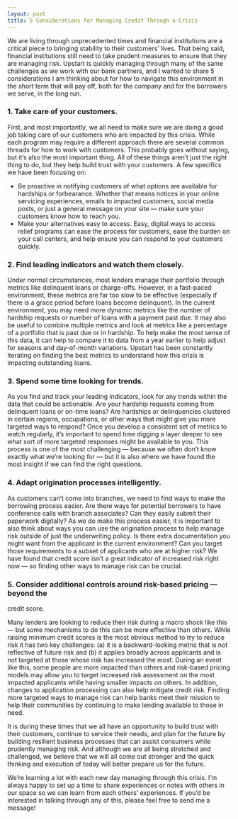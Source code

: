 ```yaml
---
layout: post
title: 5 Considerations for Managing Credit Through a Crisis
---
```


We are living through unprecedented times and financial institutions are a
critical piece to bringing stability to their customers’ lives. That being
said, financial institutions still need to take prudent measures to ensure
that they are managing risk. Upstart is quickly managing through many of the
same challenges as we work with our bank partners, and I wanted to share 5
considerations I am thinking about for how to navigate this environment in the
short term that will pay off, both for the company and for the borrowers we
serve, in the long run.

### 1\. Take care of your customers.

First, and most importantly, we all need to make sure we are doing a good job
taking care of our customers who are impacted by this crisis. While each
program may require a different approach there are several common threads for
how to work with customers. This probably goes without saying, but it’s also
the most important thing. All of these things aren’t just the right thing to
do, but they help build trust with your customers. A few specifics we have
been focusing on:

  * Be proactive in notifying customers of what options are available for hardships or forbearance. Whether that means notices in your online servicing experiences, emails to impacted customers, social media posts, or just a general message on your site — make sure your customers know how to reach you.
  * Make your alternatives easy to access. Easy, digital ways to access relief programs can ease the process for customers, ease the burden on your call centers, and help ensure you can respond to your customers quickly.

### 2\. Find leading indicators and watch them closely.

Under normal circumstances, most lenders manage their portfolio through
metrics like delinquent loans or charge-offs. However, in a fast-paced
environment, these metrics are far too slow to be effective (especially if
there is a grace period before loans become delinquent). In the current
environment, you may need more dynamic metrics like the number of hardship
requests or number of loans with a payment past due. It may also be useful to
combine multiple metrics and look at metrics like a percentage of a portfolio
that is past due or in hardship. To help make the most sense of this data, it
can help to compare it to data from a year earlier to help adjust for seasons
and day-of-month variations. Upstart has been constantly iterating on finding
the best metrics to understand how this crisis is impacting outstanding loans.

### 3\. Spend some time looking for trends.

As you find and track your leading indicators, look for any trends within the
data that could be actionable. Are your hardship requests coming from
delinquent loans or on-time loans? Are hardships or delinquencies clustered in
certain regions, occupations, or other ways that might give you more targeted
ways to respond? Once you develop a consistent set of metrics to watch
regularly, it’s important to spend time digging a layer deeper to see what
sort of more targeted responses might be available to you. This process is one
of the most challenging — because we often don’t know exactly what we’re
looking for — but it is also where we have found the most insight if we can
find the right questions.

### 4\. Adapt origination processes intelligently.

As customers can’t come into branches, we need to find ways to make the
borrowing process easier. Are there ways for potential borrowers to have
conference calls with branch associates? Can they easily submit their
paperwork digitally? As we do make this process easier, it is important to
also think about ways you can use the origination process to help manage risk
outside of just the underwriting policy. Is there extra documentation you
might want from the applicant in the current environment? Can you target those
requirements to a subset of applicants who are at higher risk? We have found
that credit score isn’t a great indicator of increased risk right now — so
finding other ways to manage risk can be crucial.

### 5\. Consider additional controls around risk-based pricing — beyond the
credit score.

Many lenders are looking to reduce their risk during a macro shock like this —
but some mechanisms to do this can be more effective than others. While
raising minimum credit scores is the most obvious method to try to reduce risk
it has two key challenges: (a) it is a backward-looking metric that is not
reflective of future risk and (b) it applies broadly across applicants and is
not targeted at those whose risk has increased the most. During an event like
this, some people are more impacted than others and risk-based pricing models
may allow you to target increased risk assessment on the most impacted
applicants while having smaller impacts on others. In addition, changes to
application processing can also help mitigate credit risk. Finding more
targeted ways to manage risk can help banks meet their mission to help their
communities by continuing to make lending available to those in need.

It is during these times that we all have an opportunity to build trust with
their customers, continue to service their needs, and plan for the future by
building resilient business processes that can assist consumers while
prudently managing risk. And although we are all being stretched and
challenged, we believe that we will all come out stronger and the quick
thinking and execution of today will better prepare us for the future.

We’re learning a lot with each new day managing through this crisis. I’m
always happy to set up a time to share experiences or notes with others in our
space so we can learn from each others’ experiences. If you’d be interested in
talking through any of this, please feel free to send me a message!

